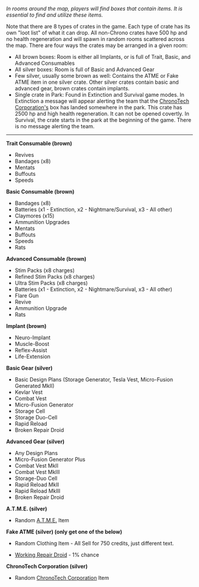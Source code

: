 *In rooms around the map, players will find boxes that contain items. It
is essential to find and utilize these items.*

Note that there are 8 types of crates in the game. Each type of crate
has its own "loot list" of what it can drop. All non-Chrono crates have
500 hp and no health regeneration and will spawn in random rooms
scattered across the map. There are four ways the crates may be arranged
in a given room:

-   All brown boxes: Room is either all Implants, or is full of Trait,
    Basic, and Advanced Consumables
-   All silver boxes: Room is full of Basic and Advanced Gear
-   Few silver, usually some brown as well: Contains the ATME or Fake
    ATME item in one silver crate. Other silver crates contain basic and
    advanced gear, brown crates contain implants.
-   Single crate in Park: Found in Extinction and Survival game modes.
    In Extinction a message will appear alerting the team that the
    [ChronoTech Corporation's](Chrono "wikilink") box has landed
    somewhere in the park. This crate has 2500 hp and high health
    regeneration. It can not be opened covertly. In Survival, the crate
    starts in the park at the beginning of the game. There is no message
    alerting the team.

------------------------------------------------------------------------

**Trait Consumable (brown)**

-   Revives
-   Bandages (x8)
-   Mentats
-   Buffouts
-   Speeds

**Basic Consumable (brown)**

-   Bandages (x8)
-   Batteries (x1 - Extinction, x2 - Nightmare/Survival, x3 - All other)
-   Claymores (x15)
-   Ammunition Upgrades
-   Mentats
-   Buffouts
-   Speeds
-   Rats

**Advanced Consumable (brown)**

-   Stim Packs (x8 charges)
-   Refined Stim Packs (x8 charges)
-   Ultra Stim Packs (x8 charges)
-   Batteries (x1 - Extinction, x2 - Nightmare/Survival, x3 - All other)
-   Flare Gun
-   Revive
-   Ammunition Upgrade
-   Rats

**Implant (brown)**

-   Neuro-Implant
-   Muscle-Boost
-   Reflex-Assist
-   Life-Extension

**Basic Gear (silver)**

-   Basic Design Plans (Storage Generator, Tesla Vest, Micro-Fusion
    Generated MkII)
-   Kevlar Vest
-   Combat Vest
-   Micro-Fusion Generator
-   Storage Cell
-   Storage Duo-Cell
-   Rapid Reload
-   Broken Repair Droid

**Advanced Gear (silver)**

-   Any Design Plans
-   Micro-Fusion Generator Plus
-   Combat Vest MkII
-   Combat Vest MkIII
-   Storage-Duo Cell
-   Rapid Reload MkII
-   Rapid Reload MkIII
-   Broken Repair Droid

**A.T.M.E. (silver)**

-   Random [A.T.M.E.](A.T.M.E. "wikilink") Item

**Fake ATME (silver) (only get one of the below)**

-   Random Clothing Item - All Sell for 750 credits, just different
    text.

<!-- -->

-   [Working Repair Droid](Working_Repair_Droid "wikilink") - 1% chance

**ChronoTech Corporation (silver)**

-   Random [ChronoTech Corporation](Chrono "wikilink") Item